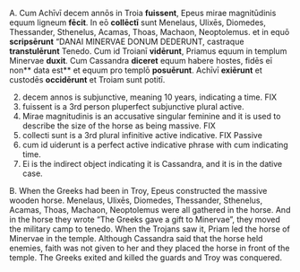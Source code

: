 A.
Cum Achīvī decem annōs in Troia **fuissent**, Epeus mirae magnitūdinis equum ligneum **fēcit**. 
In eō **collēctī** sunt Menelaus, Ulixēs, Diomedes, Thessander, Sthenelus, Acamas, Thoas, Machaon, Neoptolemus.
et in equō **scripsērunt** “DANAI MINERVAE DONUM DEDERUNT, castraque **transtulērunt** Tenedo. Cum id Troianī **vidērunt**, 
Priamus equum in templum Minervae **duxit**. Cum Cassandra **diceret** equum habere hostes, fidēs eī non** data est** et equum pro templō **posuērunt**.
Achīvī **exiērunt** et custodēs **occidērunt** et Troiam sunt potitī.

2. decem annos is subjunctive, meaning 10 years, indicating a time. FIX
3. fuissent is a 3rd person pluperfect subjunctive plural active. 
4. Mirae magnitudinis is an accusative singular feminine and it is used to describe the size of the horse as being massive. FIX
5. collecti sunt is a 3rd plural infinitive active indicative. FIX Passive
6. cum id uiderunt is a perfect active indicative phrase with cum indicating time. 
7. Ei is the indirect object indicating it is Cassandra, and it is in the dative case.


B.
When the Greeks had been in Troy, Epeus constructed the massive wooden horse. Menelaus, Ulixēs, Diomedes, Thessander, Sthenelus, Acamas, Thoas, Machaon,
Neoptolemus were all gathered in the horse. And in the horse they wrote “The Greeks gave a gift to Minervae”, they moved the military 
camp to tenedo. When the Trojans saw it, Priam led the horse of Minervae in the temple. Although Cassandra said that the horse held enemies, 
faith was not given to her and they placed the horse in front of the temple. The Greeks exited and killed the guards and Troy was conquered. 

